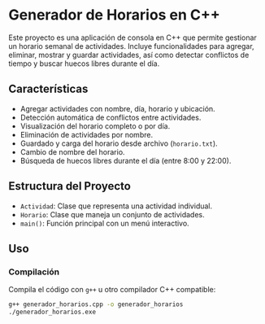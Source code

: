 
# Generador de Horarios en C++

Este proyecto es una aplicación de consola en C++ que permite gestionar un horario semanal de actividades. Incluye funcionalidades para agregar, eliminar, mostrar y guardar actividades, así como detectar conflictos de tiempo y buscar huecos libres durante el día.

## Características

- Agregar actividades con nombre, día, horario y ubicación.
- Detección automática de conflictos entre actividades.
- Visualización del horario completo o por día.
- Eliminación de actividades por nombre.
- Guardado y carga del horario desde archivo (`horario.txt`).
- Cambio de nombre del horario.
- Búsqueda de huecos libres durante el día (entre 8:00 y 22:00).

## Estructura del Proyecto

- `Actividad`: Clase que representa una actividad individual.
- `Horario`: Clase que maneja un conjunto de actividades.
- `main()`: Función principal con un menú interactivo.

## Uso

### Compilación

Compila el código con `g++` u otro compilador C++ compatible:

```bash
g++ generador_horarios.cpp -o generador_horarios
./generador_horarios.exe
